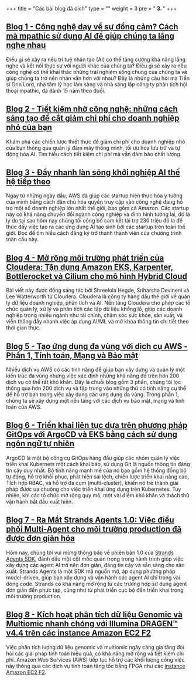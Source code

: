 +++
title = "Các bài blog đã dịch"
type = ""
weight = 3
pre = " <b> 3. </b> "
+++

## [Blog 1 - Công nghệ dạy về sự đồng cảm? Cách mà mpathic sử dụng AI để giúp chúng ta lắng nghe nhau](3-blogstranslated/3.1-blog1/)
Điều gì sẽ xảy ra nếu trí tuệ nhân tạo (AI) có thể tăng cường khả năng lắng nghe và kết nối thực sự với người khác của chúng ta? Điều gì sẽ xảy ra nếu công nghệ có thể khai thác những trải nghiệm sống chung của chúng ta và giúp chúng ta trở nên nhân văn hơn với nhau? Đây là những câu hỏi mà Tiến sĩ Grin Lord, nhà tâm lý học lâm sàng và nhà sáng lập công ty phân tích hội thoại mpathic, đã dành 15 năm theo đuổi.

## [Blog 2 - Tiết kiệm nhờ công nghệ: những cách sáng tạo để cắt giảm chi phí cho doanh nghiệp nhỏ của bạn](3-blogstranslated/3.2-blog2/)
Khám phá các chiến lược thiết thực để giảm chi phí cho doanh nghiệp nhỏ của bạn thông qua quản lý đám mây thông minh, tối ưu hóa lưu trữ và tự động hóa AI. Tìm hiểu cách tiết kiệm chi phí mà vẫn đảm bảo chất lượng.

## [Blog 3 - Đẩy nhanh làn sóng khởi nghiệp AI thế hệ tiếp theo](3-blogstranslated/3.3-blog3/)
Ngay từ những ngày đầu, AWS đã giúp các startup hiện thực hóa ý tưởng của mình bằng cách dân chủ hóa quyền truy cập vào công nghệ đang hỗ trợ một số doanh nghiệp lớn nhất thế giới, bao gồm cả Amazon. Các startup này có khả năng chuyển đổi ngành công nghiệp và định hình tương lai, đó là lý do tại sao hôm nay chúng tôi công bố cam kết tài trợ 230 triệu đô la để thúc đẩy việc tạo ra các ứng dụng AI tạo sinh bởi các startup trên toàn thế giới. Đọc để tìm hiểu cách đăng ký trở thành thành viên của chương trình toàn cầu này.

## [Blog 4 - Mở rộng môi trường phát triển của Cloudera: Tận dụng Amazon EKS, Karpenter, Bottlerocket và Cilium cho mô hình Hybrid Cloud](3-blogstranslated/3.4-blog4/)
Bài viết này được đồng sáng tác bởi Shreelola Hegde, Sriharsha Devineni và Lee Watterworth từ Cloudera. Cloudera là công ty hàng đầu thế giới về quản lý dữ liệu doanh nghiệp, phân tích và AI. Nền tảng Cloudera cho phép các tổ chức quản lý, xử lý và phân tích các tập dữ liệu khổng lồ, giúp các doanh nghiệp trong nhiều ngành như tài chính, chăm sóc sức khỏe, sản xuất, và viễn thông đẩy nhanh việc áp dụng AI/ML và mở khóa thông tin chi tiết theo thời gian thực.

## [Blog 5 - Tạo ứng dụng đa vùng với dịch cụ AWS - Phần 1, Tính toán, Mạng và Bảo mật](3-blogstranslated/3.5-blog5/)
Nhiều dịch vụ AWS có các tính năng để giúp bạn xây dựng và quản lý một kiến trúc đa vùng nhưng việc xác định những khả năng đó trên hơn 200 dịch vụ có thể rất khó khăn. Đây là chuỗi blog gồm 3 phần, chúng tôi lọc thông qua hơn 200 dịch vụ và tập trung vào những thứ có tính năng cụ thể để hỗ trợ bạn trong việc xây dụng các ứng dụng đa vùng. Trong phần 1, chúng ta sẽ xây dựng một nền tảng với các dịch vụ bảo mật, mạng và tính toán của AWS.

## [Blog 6 - Triển khai liên tục dựa trên phương pháp GitOps với ArgoCD và EKS bằng cách sử dụng ngôn ngữ tự nhiên](3-blogstranslated/3.6-blog6/)
ArgoCD là một bộ công cụ GitOps hàng đầu giúp các nhóm quản lý việc triển khai Kubernets một cách khai báo, sử dụng Git là nguồn thông tin đáng tin cậy duy nhất. Bộ tính năng mạnh mẽ của nó bao gồm hệ thống đồng bộ tự động, hỗ trợ khôi phục, phát hiện sai lệch, chiến lược triển khai nâng cao, TÍch hợp RBAC, và hỗ trợ đa cụm (multi-cluster), khiến nó trẻ thành giải pháp được ưa chuộng cho việc triển khai ứng dụng trên Kubernetes. Tuy nhiên, khi các tổ chức mở rộng quy mô, một vài điểm khó khăn và thách thử vận hành bắt đầu xuất hiện.

## [Blog 7 - Ra Mắt Strands Agents 1.0: Việc điều phối Multi-Agent cho môi trường production đã được đơn giản hóa](3-blogstranslated/3.7-blog7/)
Hôm nay, chúng tôi vui mừng thông báo về phiên bản 1.0 của [Strands Agents SDK](https://github.com/strands-agents/sdk-python), đánh dấu một cột mốc quan trọng trong hành trình giúp việc xây dựng các agent AI trở nên đơn giản, đáng tin cậy và sẵn sàng cho sản xuất. Strands Agents là một SDK mã nguồn mở, áp dụng phương pháp model-driven, giúp bạn xây dựng và vận hành các agent AI chỉ trong vài dòng code. Strands có khả năng mở rộng từ các trường hợp sử dụng agent đơn giản đến phức tạp, cũng như từ phát triển cục bộ đến triển khai trong môi trường production.

## [Blog 8 - Kích hoạt phân tích dữ liệu Genomic và Multiomic nhanh chóng với Illumina DRAGEN™ v4.4 trên các instance Amazon EC2 F2](3-blogstranslated/3.8-blog8/)
Việc phân tích lượng dữ liệu genomic và multiomic ngày càng gia tăng đòi hỏi các giải pháp tính toán hiệu quả, có khả năng mở rộng và tiết kiệm chi phí. Amazon Web Services (AWS) tiếp tục hỗ trợ các khối lượng công việc này thông qua các dịch vụ tính toán tăng tốc bằng FPGA như các [instance Amazon EC2 F2](https://aws.amazon.com/ec2/instance-types/f2/).



